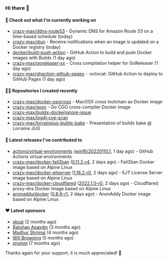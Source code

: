### Hi there 👋

#### 👷 Check out what I'm currently working on

- [crazy-max/ddns-route53](https://github.com/crazy-max/ddns-route53) - Dynamic DNS for Amazon Route 53 on a time-based schedule (today)
- [crazy-max/diun](https://github.com/crazy-max/diun) - Receive notifications when an image is updated on a Docker registry (today)
- [docker/build-push-action](https://github.com/docker/build-push-action) - GitHub Action to build and push Docker images with Buildx (1 day ago)
- [crazy-max/goreleaser-xx](https://github.com/crazy-max/goreleaser-xx) - Cross compilation helper for GoReleaser (1 day ago)
- [crazy-max/ghaction-github-pages](https://github.com/crazy-max/ghaction-github-pages) - :octocat: GitHub Action to deploy to GitHub Pages (1 day ago)

#### 👨‍💻 Repositories I created recently

- [crazy-max/docker-osxcross](https://github.com/crazy-max/docker-osxcross) - MacOSX cross toolchain as Docker image
- [crazy-max/goxx](https://github.com/crazy-max/goxx) - Go CGO cross-compiler Docker image
- [crazy-max/buildx-dockerignore-issue](https://github.com/crazy-max/buildx-dockerignore-issue)
- [crazy-max/log4j-cve-scan](https://github.com/crazy-max/log4j-cve-scan)
- [crazy-max/lorrainejug-buildx-bake](https://github.com/crazy-max/lorrainejug-buildx-bake) - Presentation of buildx bake @ Lorraine JUG

#### 🚀 Latest releases I've contributed to

- [actions/virtual-environments](https://github.com/actions/virtual-environments) ([win16/20220110.1](https://github.com/actions/virtual-environments/releases/tag/win16%2F20220110.1), 1 day ago) - GitHub Actions virtual environments
- [crazy-max/docker-fail2ban](https://github.com/crazy-max/docker-fail2ban) ([0.11.2-r4](https://github.com/crazy-max/docker-fail2ban/releases/tag/0.11.2-r4), 2 days ago) - Fail2ban Docker image based on Alpine Linux
- [crazy-max/docker-ejtserver](https://github.com/crazy-max/docker-ejtserver) ([1.16.2-r0](https://github.com/crazy-max/docker-ejtserver/releases/tag/1.16.2-r0), 2 days ago) - EJT License Server image based on Alpine Linux 
- [crazy-max/docker-cloudflared](https://github.com/crazy-max/docker-cloudflared) ([2022.1.0-r0](https://github.com/crazy-max/docker-cloudflared/releases/tag/2022.1.0-r0), 2 days ago) - Cloudflared proxy-dns Docker image based on Alpine Linux
- [anonaddy/docker](https://github.com/anonaddy/docker) ([0.8.9-r1](https://github.com/anonaddy/docker/releases/tag/0.8.9-r1), 2 days ago) - AnonAddy Docker image based on Alpine Linux

#### ❤️ Latest sponsors
- [sksat](https://github.com/sksat) (2 months ago)
- [Batuhan Apaydın](https://github.com/developer-guy) (3 months ago)
- [Madhur Shrimal](https://github.com/shrimalmadhur) (4 months ago)
- [Will Browning](https://github.com/willbrowningme) (5 months ago)
- [prompt](https://github.com/pr-mpt) (7 months ago)

Thanks again for your support, it is much appreciated! 🙏
